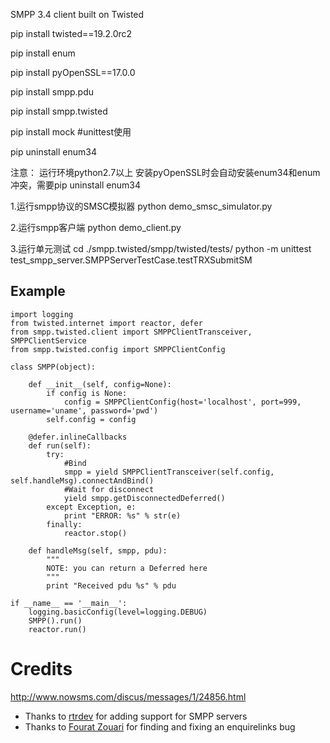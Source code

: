 SMPP 3.4 client built on Twisted


pip install twisted==19.2.0rc2

pip install enum

pip install pyOpenSSL==17.0.0

pip install smpp.pdu

pip install smpp.twisted

pip install mock    #unittest使用

pip uninstall enum34


注意：
运行环境python2.7以上
安装pyOpenSSL时会自动安装enum34和enum冲突，需要pip uninstall enum34


1.运行smpp协议的SMSC模拟器
python demo_smsc_simulator.py


2.运行smpp客户端
python demo_client.py


3.运行单元测试
cd ./smpp.twisted/smpp/twisted/tests/
python -m unittest test_smpp_server.SMPPServerTestCase.testTRXSubmitSM


Example
-------
    import logging
    from twisted.internet import reactor, defer
    from smpp.twisted.client import SMPPClientTransceiver, SMPPClientService
    from smpp.twisted.config import SMPPClientConfig

    class SMPP(object):

        def __init__(self, config=None):
            if config is None:
                config = SMPPClientConfig(host='localhost', port=999, username='uname', password='pwd')
            self.config = config
        
        @defer.inlineCallbacks
        def run(self):
            try:
                #Bind
                smpp = yield SMPPClientTransceiver(self.config, self.handleMsg).connectAndBind()
                #Wait for disconnect
                yield smpp.getDisconnectedDeferred()
            except Exception, e:
                print "ERROR: %s" % str(e)
            finally:
                reactor.stop()
    
        def handleMsg(self, smpp, pdu):
            """
            NOTE: you can return a Deferred here
            """
            print "Received pdu %s" % pdu
    
    if __name__ == '__main__':
        logging.basicConfig(level=logging.DEBUG)
        SMPP().run()
        reactor.run()
        
Credits
=======

http://www.nowsms.com/discus/messages/1/24856.html

* Thanks to [rtrdev](https://github.com/rtrdev) for adding support for SMPP servers
* Thanks to [Fourat Zouari](https://github.com/fourat) for finding and fixing an enquirelinks bug
